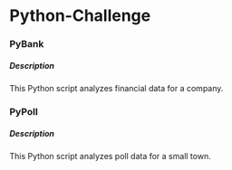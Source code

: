 # Python-Challenge

### PyBank

##### Description

This Python script analyzes financial data for a company.



### PyPoll

##### Description

This Python script analyzes poll data for a small town.

